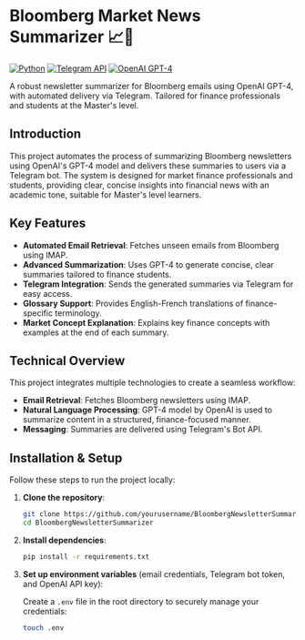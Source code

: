 
# Bloomberg Market News Summarizer 📈💼
[![Python](https://img.shields.io/badge/Python-3.9+-blue)](https://python.org)
[![Telegram API](https://img.shields.io/badge/Telegram-Bot-blue)](https://core.telegram.org/bots)
[![OpenAI GPT-4](https://img.shields.io/badge/OpenAI-GPT--4-brightgreen)](https://openai.com)

A robust newsletter summarizer for Bloomberg emails using OpenAI GPT-4, with automated delivery via Telegram. Tailored for finance professionals and students at the Master's level.

## Introduction
This project automates the process of summarizing Bloomberg newsletters using OpenAI's GPT-4 model and delivers these summaries to users via a Telegram bot. The system is designed for market finance professionals and students, providing clear, concise insights into financial news with an academic tone, suitable for Master's level learners.

## Key Features
- **Automated Email Retrieval**: Fetches unseen emails from Bloomberg using IMAP.
- **Advanced Summarization**: Uses GPT-4 to generate concise, clear summaries tailored to finance students.
- **Telegram Integration**: Sends the generated summaries via Telegram for easy access.
- **Glossary Support**: Provides English-French translations of finance-specific terminology.
- **Market Concept Explanation**: Explains key finance concepts with examples at the end of each summary.

## Technical Overview
This project integrates multiple technologies to create a seamless workflow:
- **Email Retrieval**: Fetches Bloomberg newsletters using IMAP.
- **Natural Language Processing**: GPT-4 model by OpenAI is used to summarize content in a structured, finance-focused manner.
- **Messaging**: Summaries are delivered using Telegram's Bot API.

## Installation & Setup
Follow these steps to run the project locally:

1. **Clone the repository**:
   ```bash
   git clone https://github.com/yourusername/BloombergNewsletterSummarizer.git
   cd BloombergNewsletterSummarizer
   ```

2. **Install dependencies**:
   ```bash
   pip install -r requirements.txt
   ```

3. **Set up environment variables** (email credentials, Telegram bot token, and OpenAI API key):
   
   Create a `.env` file in the root directory to securely manage your credentials:
   ```bash
   touch .env



